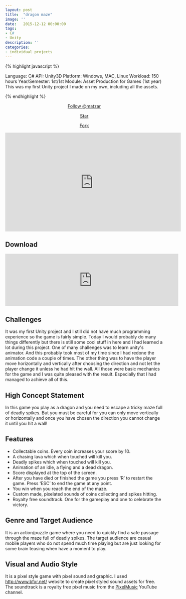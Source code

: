 ```yaml
---
layout: post
title:  "dragon maze"
image: ''
date:   2015-12-12 00:00:00
tags:
- C#
- Unity
description: ''
categories:
- individual projects
---
```


{% highlight javascript %}

Language: C#
API: Unity3D
Platform: Windows, MAC, Linux
Workload: 150 hours
Year/Semester: ​1st/1st
Module: Asset Production for Games (1st year)
​This was my first Unity project I made on my own, including all the assets.

{% endhighlight %}

<!-- BUTTONS -->
<center>
<body>

<!-- Place this tag where you want the button to render. -->
<a class="github-button" href="https://github.com/matzar" aria-label="Follow @matzar on GitHub">Follow @matzar</a>

<!-- Place this tag where you want the button to render. -->
<a class="github-button" href="https://github.com/matzar/DragonMazeTheGame" data-icon="octicon-star" aria-label="Star matzar/dragon-maze-the-game on GitHub">Star</a>

<!-- Place this tag where you want the button to render. -->
<a class="github-button" href="https://github.com/matzar/DragonMazeTheGame/fork" data-icon="octicon-repo-forked" aria-label="Fork matzar/dragon-maze-the-game on GitHub">Fork</a>

<!-- Place this tag in your head or just before your close body tag. -->
<script async defer src="https://buttons.github.io/buttons.js"></script>

</body>
</center>

<center>
<iframe width="560" height="315" src="https://www.youtube.com/embed/NuWh7axYdqQ" frameborder="0" allow="accelerometer; autoplay; encrypted-media; gyroscope; picture-in-picture" allowfullscreen></iframe>
</center>

## Download

<center>
<iframe frameborder="0" src="https://itch.io/embed/121052" width="552" height="167"></iframe>
</center>

## Challenges

It was my first Unity project and I still did not have much programming experience so the game is fairly simple. Today I would probably do many things differently but there is still some cool stuff in here and I had learned a lot during this project.
One of many challenges was to learn unity's animator. And this probably took most of my time since I had redone the animation code a couple of times. The other thing was to have the player move horizontally and vertically after choosing the direction and not let the player change it unless he had hit the wall. All those were basic mechanics for the game and I was quite pleased with the result. Especially that I had managed to achieve all of this.

## ​High Concept Statement

​In this game you play as a dragon and you need to escape a tricky maze full of deadly spikes. But you must be careful for you can only move vertically or horizontally and once you have chosen the direction you cannot change it until you hit a wall!

## Features

- Collectable coins. Every coin increases your score by 10.
- A chasing lava which when touched will kill you.
- Deadly spikes which when touched will kill you.
- Animation of an idle, a flying and a dead dragon.
- Score displayed at the top of the screen.
- After you have died or finished the game you press ‘R’ to restart the game. Press ‘ESC’ to end the game at any point.
- You win when you reach the end of the maze.
- Custom made, pixelated sounds of coins collecting and spikes hitting.
- Royalty free soundtrack. One for the gameplay and one to celebrate the victory.

## Genre and Target Audience

It is an action/puzzle game where you need to quickly find a safe passage through the maze full of deadly spikes. The target audience are casual mobile players who do not spend much time playing but are just looking for some brain teasing when have a moment to play.

## Visual and Audio Style

It is a pixel style game with pixel sound and graphic. I used <a target="_blank" href="https://www.bfxr.net">http://www.bfxr.net/</a> website to create pixel styled sound assets for free. The soundtrack is a royalty free pixel music from the <a target="_blank" href="https://www.youtube.com/channel/UCvYV-T-iMTuaLOPMyOQGFzw">PixelMusic</a> YouTube channel.